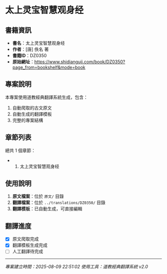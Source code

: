 # 太上灵宝智慧观身经

## 書籍資訊

- **書名**：太上灵宝智慧观身经
- **作者**：[唐] 佚名 著
- **書籍ID**：DZ0350
- **原始網址**：https://www.shidianguji.com/book/DZ0350?page_from=bookshelf&mode=book

## 專案說明

本專案使用道教經典翻譯系統生成，包含：
1. 自動爬取的古文原文
2. 自動生成的翻譯模板
3. 完整的專案結構

## 章節列表

總共 1 個章節：

- 01. 太上灵宝智慧观身经


## 使用說明

1. **原文檔案**：位於 `原文/` 目錄
2. **翻譯檔案**：位於 `../translations/DZ0350/` 目錄
3. **翻譯模板**：已自動生成，可直接編輯

## 翻譯進度

- [x] 原文爬取完成
- [x] 翻譯模板生成完成
- [ ] 人工翻譯待完成

---
*專案建立時間：2025-08-09 22:51:02*
*使用工具：道教經典翻譯系統 v2.0*

